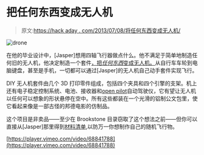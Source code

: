 # 把任何东西变成无人机

> 原文:[https://hack aday . com/2013/07/08/将任何东西变成无人机/](https://hackaday.com/2013/07/08/turning-anything-into-a-drone/)

![drone](../Images/eca4178cfd909311e4809dfe8f84bda4.png)

在他的毕业设计中，[Jasper]想用四轴飞行器做点什么。他不满足于简单地制造任何旧的无人机，他决定制造一个套件[，把*任何东西*变成无人机。](http://jaspervanloenen.com/diy/)从自行车车轮到电脑键盘，甚至是手机，一切都可以通过[Jasper]的无人机自己动手套件实现飞行。

DIY 无人机套件由几个 3D 打印零件组成，包括四个夹具和四个引擎的支架。机上还有电子稳定控制系统、电池、接收器和[open pilot](http://www.openpilot.org/)自动驾驶仪，它有望让无人机以任何可以想象的形状悬停在空中。所有这些都装在一个光滑的铝制公文包里，使它看起来像是一部古怪的邦德电影的仿制品。

这个项目是非卖品——至少在 Brookstone 目录窃取了这个想法之前——但你可以直接从[Jasper]那里得到[材料清单](http://jaspervanloenen.com/BOM.txt),以防万一你想制作自己的随机飞行物。

[https://player.vimeo.com/video/68841788](https://player.vimeo.com/video/68841788)